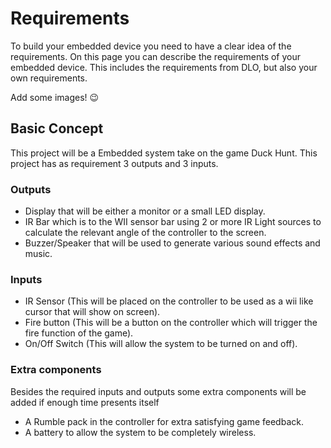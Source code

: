 # Requirements

To build your embedded device you need to have a clear idea of the requirements. On this page you can describe the requirements of your embedded device. This includes the requirements from DLO, but also your own requirements.

Add some images! 😉

## Basic Concept
This project will be a Embedded system take on the game Duck Hunt. This project has as requirement 3 outputs and 3 inputs. 

### Outputs
- Display that will be either a monitor or a small LED display.
- IR Bar which is to the WII sensor bar using 2 or more IR Light sources to calculate the relevant angle of the controller to the screen.
- Buzzer/Speaker that will be used to generate various sound effects and music.

### Inputs
- IR Sensor (This will be placed on the controller to be used as a wii like cursor that will show on screen).
- Fire button (This will be a button on the controller which will trigger the fire function of the game).
- On/Off Switch (This will allow the system to be turned on and off).

### Extra components
Besides the required inputs and outputs some extra components will be added if enough time presents itself

- A Rumble pack in the controller for extra satisfying game feedback.
- A battery to allow the system to be completely wireless.